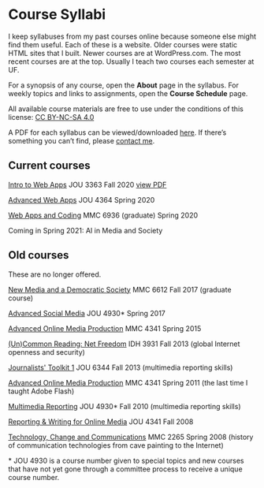 # Course Syllabi

I keep syllabuses from my past courses online because someone else might find them useful. Each of these is a website. Older courses were static HTML sites that I built. Newer courses are at WordPress.com. The most recent courses are at the top. Usually I teach two courses each semester at UF.

For a synopsis of any course, open the **About** page in the syllabus. For weekly topics and links to assignments, open the **Course Schedule** page.

All available course materials are free to use under the conditions of this license: [CC BY-NC-SA 4.0](https://creativecommons.org/licenses/by-nc-sa/4.0/)

A PDF for each syllabus can be viewed/downloaded [here](https://www.scribd.com/user/36327934/Mindy-McAdams). If there’s something you can’t find, please [contact me](https://mindymcadams.com/).


## Current courses

[Intro to Web Apps](https://introwebapps.wordpress.com/) JOU 3363 Fall 2020 [view PDF](https://www.scribd.com/document/472734974/Web-Apps-Syllabus-2020)

[Advanced Web Apps](https://webappsplus.wordpress.com/) JOU 4364 Spring 2020

[Web Apps and Coding](https://webappspm.wordpress.com/) MMC 6936 (graduate) Spring 2020

Coming in Spring 2021: AI in Media and Society


## Old courses

These are no longer offered.

[New Media and a Democratic Society](https://mmc6612.wordpress.com/) MMC 6612 Fall 2017 (graduate course)

[Advanced Social Media](https://socmeduf.wordpress.com/) JOU 4930* Spring 2017

[Advanced Online Media Production](https://mmc4341.wordpress.com/) MMC 4341 Spring 2015

[(Un)Common Reading: Net Freedom](https://idh3931.wordpress.com/) IDH 3931 Fall 2013 (global Internet openness and security)

[Journalists' Toolkit 1](https://jtoolkit.wordpress.com/) JOU 6344 Fall 2013 (multimedia reporting skills)

[Advanced Online Media Production](http://www.macloo.com/syllabi/advancedonline/) MMC 4341 Spring 2011 (the last time I taught Adobe Flash)

[Multimedia Reporting](http://www.macloo.com/syllabi/mreporting/) JOU 4930* Fall 2010 (multimedia reporting skills)

[Reporting & Writing for Online Media](http://www.macloo.com/syllabi/write/index.htm) JOU 4341 Fall 2008

[Technology, Change and Communications](http://www.macloo.com/syllabi/commtech/) MMC 2265 Spring 2008 (history of communication technologies from cave painting to the Internet)

\* JOU 4930 is a course number given to special topics and new courses that have not yet gone through a committee process to receive a unique course number.
